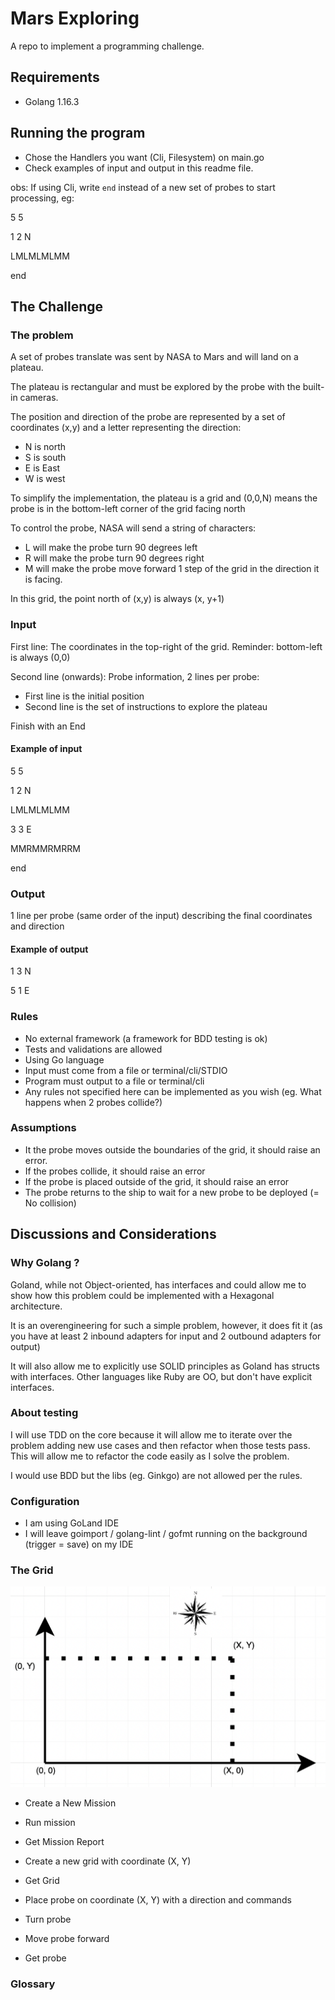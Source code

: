# Mars Exploring
A repo to implement a programming challenge.

## Requirements

- Golang 1.16.3

## Running the program

- Chose the Handlers you want (Cli, Filesystem) on main.go
- Check examples of input and output in this readme file.

obs: If using Cli, write `end` instead of a new set of probes to start processing, eg:

5 5

1 2 N

LMLMLMLMM

end

## The Challenge

### The problem

A set of probes translate was sent by NASA to Mars and will land on a plateau. 

The plateau is rectangular and must be explored by the probe with the built-in cameras.

The position and direction of the probe are represented by a set of coordinates (x,y) and a letter representing the direction:
- N is north
- S is south
- E is East
- W is west

To simplify the implementation, the plateau is a grid and (0,0,N) means the probe is in the bottom-left corner of the grid facing north

To control the probe, NASA will send a string of characters:
- L will make the probe turn 90 degrees left
- R will make the probe turn 90 degrees right
- M will make the probe move forward 1 step of the grid in the direction it is facing.

In this grid, the point north of (x,y) is always (x, y+1)

### Input

First line: The coordinates in the top-right of the grid. Reminder: bottom-left is always (0,0)

Second line (onwards): Probe information, 2 lines per probe:
- First line is the initial position
- Second line is the set of instructions to explore the plateau

Finish with an End

#### Example of input

5 5

1 2 N

LMLMLMLMM

3 3 E

MMRMMRMRRM

end

### Output

1 line per probe (same order of the input) describing the final coordinates and direction

#### Example of output

1 3 N

5 1 E

### Rules
- No external framework (a framework for BDD testing is ok)
- Tests and validations are allowed
- Using Go language
- Input must come from a file or terminal/cli/STDIO
- Program must output to a file or terminal/cli 
- Any rules not specified here can be implemented as you wish (eg. What happens when 2 probes collide?) 

### Assumptions

- It the probe moves outside the boundaries of the grid, it should raise an error.
- If the probes collide, it should raise an error
- If the probe is placed outside of the grid, it should raise an error
- The probe returns to the ship to wait for a new probe to be deployed (= No collision)

## Discussions and Considerations

### Why Golang ?

Goland, while not Object-oriented, has interfaces and could allow me to show how this problem could be implemented with a Hexagonal architecture. 

It is an overengineering for such a simple problem, however, it does fit it (as you have at least 2 inbound adapters for input and 2 outbound adapters for output)

It will also allow me to explicitly use SOLID principles as Goland has structs with interfaces. Other languages like Ruby are OO, but don't have explicit interfaces.

### About testing

I will use TDD on the core because it will allow me to iterate over the problem adding new use cases and then refactor when those tests pass. 
This will allow me to refactor the code easily as I solve the problem.

I would use BDD but the libs (eg. Ginkgo) are not allowed per the rules.

### Configuration

- I am using GoLand IDE
- I will leave goimport / golang-lint / gofmt running on the background (trigger = save) on my IDE

### The Grid

![Grid](./imgs/grid.png?raw=true "Grid")

- Create a New Mission
- Run mission
- Get Mission Report
    
- Create a new grid with coordinate (X, Y)
- Get Grid

- Place probe on coordinate (X, Y) with a direction and commands
- Turn probe
- Move probe forward
- Get probe

### Glossary
